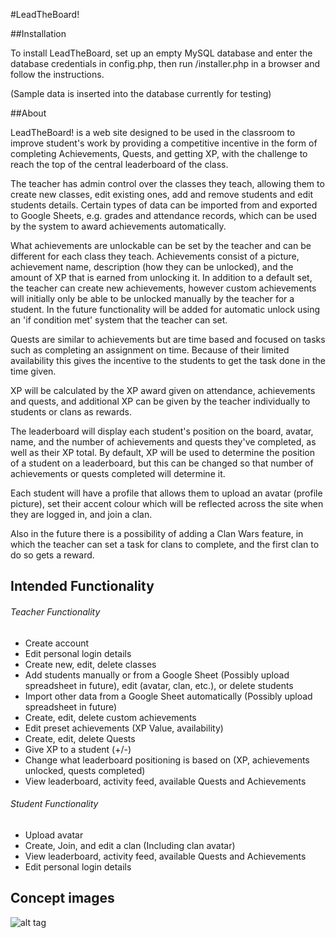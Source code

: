 #LeadTheBoard!

##Installation 

To install LeadTheBoard, set up an empty MySQL database and enter the database credentials in config.php, then run /installer.php in a browser and follow the instructions.

(Sample data is inserted into the database currently for testing)

##About

LeadTheBoard! is a web site designed to be used in the classroom to improve student's work by providing a competitive incentive in the form of completing Achievements, Quests, and getting XP, with the challenge to reach the top of the central leaderboard of the class.

The teacher has admin control over the classes they teach, allowing them to create new classes, edit existing ones, add and remove students and edit students details. Certain types of data can be imported from and exported to Google Sheets, e.g. grades and attendance records, which can be used by the system to award achievements automatically.

What achievements are unlockable can be set by the teacher and can be different for each class they teach. Achievements consist of a picture, achievement name, description (how they can be unlocked), and the amount of XP that is earned from unlocking it. In addition to a default set, the teacher can create new achievements, however custom achievements will initially only be able to be unlocked manually by the teacher for a student. In the future functionality will be added for automatic unlock using an 'if condition met' system that the teacher can set. 

Quests are similar to achievements but are time based and focused on tasks such as completing an assignment on time. Because of their limited availability this gives the incentive to the students to get the task done in the time given. 

XP will be calculated by the XP award given on attendance, achievements and quests, and additional XP can be given by the teacher individually to students or clans as rewards. 

The leaderboard will display each student's position on the board, avatar, name, and the number of achievements and quests they've completed, as well as their XP total. By default, XP will be used to determine the position of a student on a leaderboard, but this can be changed so that number of achievements or quests completed will determine it. 

Each student will have a profile that allows them to upload an avatar (profile picture), set their accent colour which will be reflected across the site when they are logged in, and join a clan.

Also in the future there is a possibility of adding a Clan Wars feature, in which the teacher can set a task for clans to complete, and the first clan to do so gets a reward.


## Intended Functionality 

###### Teacher Functionality
- Create account
- Edit personal login details
- Create new, edit, delete classes
- Add students manually or from a Google Sheet (Possibly upload spreadsheet in future), edit (avatar, clan, etc.), or delete students
- Import other data from a Google Sheet automatically (Possibly upload spreadsheet in future)
- Create, edit, delete custom achievements
- Edit preset achievements (XP Value, availability)
- Create, edit, delete Quests
- Give XP to a student (+/-)
- Change what leaderboard positioning is based on (XP, achievements unlocked, quests completed)
- View leaderboard, activity feed, available Quests and Achievements

###### Student Functionality
- Upload avatar
- Create, Join, and edit a clan (Including clan avatar)
- View leaderboard, activity feed, available Quests and Achievements
- Edit personal login details



## Concept images
![alt tag](https://raw.githubusercontent.com/KingDingDan/LeadTheBoard/master/assets/studentMainViewMock.png)
